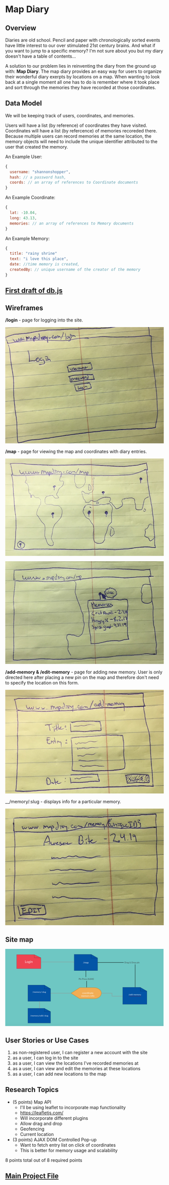 
# Map Diary 

## Overview


Diaries are old school. Pencil and paper with chronologically sorted events have little interest to our over stimulated 21st century brains. And what if you want to jump to a specific memory? I'm not sure about you but my diary doesn't have a table of contents...

A solution to our problem lies in reinventing the diary from the ground up with: __Map Diary__.
The map diary provides an easy way for users to organize their wonderful diary exerpts by locations on a map. When wanting to look back at a single moment all one has to do is remember where it took place and sort through the memories they have recorded at those coordinates. 


## Data Model

We will be keeping track of users, coordinates, and memories. 

Users will have a list (by reference) of coordinates they have visited.
Coordinates will have a list (by refercence) of memories recoreded there. Because multiple users can record memories at the same location, the memory objects will need to include the unique identifier attributed to the user that created the memory. 


An Example User:

```javascript
{
  username: "shannonshopper",
  hash: // a password hash,
  coords: // an array of references to Coordinate documents
}
```
An Example Coordinate:

```javascript
{
  lat: -10.04,
  long: 43.13,
  memories: // an array of references to Memory documents
}
```
An Example Memory:

```javascript
{
  title: "rainy shrine"
  text: "i love this place",
  date: //time memory is created,
  createdBy: // unique username of the creator of the memory
}
```


## [First draft of db.js](src/db.js) 


## Wireframes


__/login__ - page for logging into the site.

![login](documentation/login.JPG)

__/map__ - page for viewing the map and coordinates with diary entries.

![Big Map](documentation/big_map.JPG)

![Coordinates enum](documentation/coord_enum.JPG)

__/add-memory & /edit-memory__ - page for adding new memory. User is only directed here after placing a new pin on the map and therefore don't need to specify the location on this form.

![Add Memory](documentation/add_mem.JPG)

__/memory/:slug - displays info for a particular memory.

![View Memory](documentation/view_mem.JPG)

## Site map

![Site Map](documentation/SiteMap.png)

## User Stories or Use Cases

1. as non-registered user, I can register a new account with the site
2. as a user, I can log in to the site
3. as a user, I can view the locations I've recorded memories at
4. as a user, I can view and edit the memories at these locations
5. as a user, I can add new locations to the map

## Research Topics


* (5 points) Map API
    * I'll be using leaflet to incorporate map functionality
    * https://leafletjs.com/
    * Will incorporate different plugins
    * Allow drag and drop
    * Geofencing
    * Current location
* (3 points) AJAX DOM Controlled Pop-up
    * Want to fetch entry list on click of coordinates
    * This is better for memory usage and scalability


8 points total out of 8 required points


## [Main Project File](src/app.js) 



